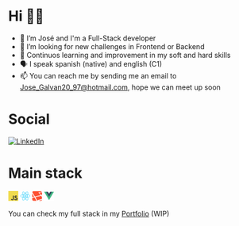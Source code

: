 # Hi 👋🏻

- 👋 I’m José and I'm a Full-Stack developer
- 👀 I’m looking for new challenges in Frontend or Backend
- 🌱 Continuos learning and improvement in my soft and hard skills
- 🗣️ I speak spanish (native) and english (C1)
- 📫 You can reach me by sending me an email to <a href="mailto:Jose_Galvan20_97@hotmail.com">Jose_Galvan20_97@hotmail.com</a>, hope we can meet up soon

#  Social
[![LinkedIn](https://img.shields.io/badge/LinkedIn-0077B5?style=for-the-badge&logo=linkedin&logoColor=white)](https://www.linkedin.com/in/itsmejosmigue/)

# Main stack

<code><img height="20" alt="javascript" src="https://raw.githubusercontent.com/github/explore/80688e429a7d4ef2fca1e82350fe8e3517d3494d/topics/javascript/javascript.png"></code>
<code><img height="20" alt="react" src="https://github.com/devicons/devicon/blob/master/icons/react/react-original.svg"></code>
<code><img height="20" alt="laravel" src="https://github.com/devicons/devicon/blob/master/icons/laravel/laravel-plain.svg"></code>
<code><img height="20" alt="vue.js" src="https://github.com/devicons/devicon/blob/master/icons/vuejs/vuejs-original.svg"></code> 

You can check my full stack in my <a href="https://josmigue.github.io/portfolio-react/" target="__blank">Portfolio</a> (WIP)

<!---
JosMigue/JosMigue is a ✨ special ✨ repository because its `README.md` (this file) appears on your GitHub profile.
You can click the Preview link to take a look at your changes.
--->

